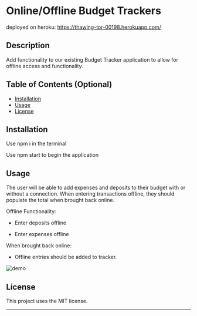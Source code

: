 # Online/Offline Budget Trackers

deployed on heroku: https://thawing-tor-00198.herokuapp.com/

## Description
Add functionality to our existing Budget Tracker application to allow for offline access and functionality.

## Table of Contents (Optional)

- [Installation](#installation)
- [Usage](#usage)
- [License](#license)

## Installation

Use npm i in the terminal 

Use npm start to begin the application 


## Usage

The user will be able to add expenses and deposits to their budget with or without a connection. When entering transactions offline, they should populate the total when brought back online.

Offline Functionality:

  * Enter deposits offline

  * Enter expenses offline

When brought back online:

  * Offline entries should be added to tracker.

  ![demo](demo/demo.gif)

## License

This project uses the MIT license.

- - -
